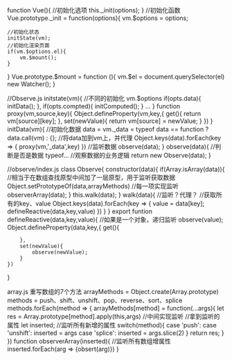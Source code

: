 function Vue(){
    //初始化选项
    this._init(options);
}
//初始化函数
Vue.prototype._init = function(options){
    vm.$options = options;

    //初始化状态
    initState(vm);
    //初始化渲染页面
    if(vm.$options.el){
        vm.$mount();
    }
}
Vue.prototype.$mount = function (){
    vm.$el = document.querySelector(el)
    new Watcher();
}

//Observe.js
initstate(vm){
    //不同的初始化
    vm.$options
    if(opts.data){
        initData();
    },
    if(opts.compted){
        initComputed();
    }
    ...
}
function proxy(vm,source,key){
    Object.defineProperty(vm,key,{
        get(){
            return vm[source][key];
        },
        set(newValue){
            return vm[source] = newValue;
        }
    })
}
initData(vm){
    //初始化数据
    data = vm._data = typeof data == function ? data.call(vm) : {};
    //将data加到vm上，并代理
    Object.keys(data).forEach(key => {
        proxy(vm,'_data',key)
    })
    //监听数据
    observe(data);
}
observe(data){
    //判断是否是数据
    typeof...
    //观察数据的业务逻辑
    return new Observe(data);
}

//observe/index.js
class Observe{
    constructor(data){
        if(Array.isArray(data)){
            //相当于在数组查找原型中间加了一层原型，用于监听获取数据
            Object.setPrototypeOf(data,arrayMethods)
            //每一项实现监听
            observerArray(data);
        }
        this.walk(data);
    }
    walk(data){
        //监听？代理？
        //获取所有的key、value
        Object.keys(data).forEach(key => {
            value = data[key];
            defineReactive(data,key,value)
        })
    }
}
export funtion defineReactive(data,key,value){
    //如果是一个对象，递归监听
    observe(value);
    Object.defineProperty(data,key,{
        get(){

        },
        set(newValue){
            observe(newValue);
        }
    })
}

array.js
重写数组的7个方法
arrayMethods = Object.create(Array.prototype)
methods = push、shift、unshift、pop、reverse、sort、splice
methods.forEach(method => {
    arrayMethods[method] = function(...args){
        let res = Array.prototype[method].apply(this,args)
        //中间实现监听
        //拿到监听的属性
        let inserted;
        //监听所有新增的属性
        switch(method){
            case 'push':
            case 'unshift':
                inserted = args
            case 'splice':
                inserted = args.slice(2)
        } 
        return res;
    }
})
function observerArray(inserted){
    //监听所有数组增属性
    inserted.forEach(arg => {obsert(arg)})
}



